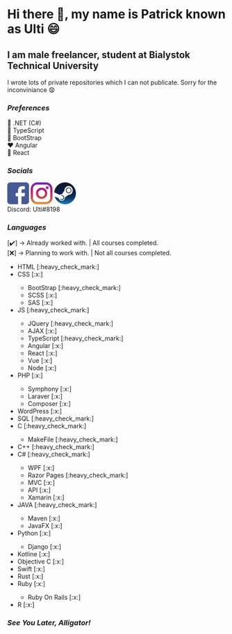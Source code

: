 # Hi there 👋, my name is Patrick known as Ulti 😄

## I am male freelancer, student at Bialystok Technical University

I wrote lots of private repositories which I can not publicate. Sorry for the inconviniance :anguished:

### <i>Preferences</i>
:yellow_heart: .NET (C#)<br/>
:blue_heart: TypeScript<br/>
:purple_heart: BootStrap<br/>
:heart: Angular<br/>
:white_heart: React<br/>
  
### <i>Socials</i>

<a href="https://www.facebook.com/patryk.ulti/"><img src="./icons/facebook.png" width="50"/></a>
<a href="https://www.instagram.com/ulti_pl/"><img src="./icons/instagram.png" width="50"/></a>
<a href="https://steamcommunity.com/id/ulti_pro/"><img src="./icons/steam.png" width="50"/></a>
<br/>
Discord: Ulti#8198

### <i>Languages</i>

[:heavy_check_mark:] -> Already worked with. | All courses completed.<br/>
[:x:] -> Planning to work with. | Not all courses completed.<br/>

<ul>
  <li>HTML [:heavy_check_mark:]</li>
  <li>CSS [:x:]</li>
    <ul>
      <li>BootStrap [:heavy_check_mark:]</li>
      <li>SCSS [:x:]</li>
      <li>SAS [:x:]</li>
    </ul>
  <li>JS [:heavy_check_mark:]</li>
    <ul>
      <li>JQuery [:heavy_check_mark:]</li>
      <li>AJAX [:x:]</li>
      <li>TypeScript [:heavy_check_mark:]</li>
      <li>Angular [:x:]</li>
      <li>React [:x:]</li>
      <li>Vue [:x:]</li>
      <li>Node [:x:]</li>
    </ul>
  <li>PHP [:x:]</li>
     <ul>
      <li>Symphony [:x:]</li>
      <li>Laraver [:x:]</li>
      <li>Composer [:x:]</li>
     </ul>
  <li>WordPress [:x:]</li>
  <li>SQL [:heavy_check_mark:]</li>
  <li>C [:heavy_check_mark:]</li>
     <ul>
        <li>MakeFile [:heavy_check_mark:]</li>
    </ul>
  <li>C++ [:heavy_check_mark:]</li>
  <li>C# [:heavy_check_mark:]</li>
     <ul>
        <li>WPF [:x:]</li>
        <li>Razor Pages [:heavy_check_mark:]</li>
        <li>MVC [:x:]</li>
        <li>API [:x:]</li>
        <li>Xamarin [:x:]</li>
     </ul>
  <li>JAVA [:heavy_check_mark:]</li>
     <ul>
        <li>Maven [:x:]</li>
        <li>JavaFX [:x:]</li>
     </ul>
  <li>Python [:x:]</li>
     <ul>
        <li>Django [:x:]</li>
     </ul>
  <li>Kotline [:x:]</li>
  <li>Objective C [:x:]</li>
  <li>Swift [:x:]</li>
  <li>Rust [:x:]</li>
  <li>Ruby [:x:]</li>
     <ul>
        <li>Ruby On Rails [:x:]</li>
     </ul>
  <li>R [:x:]</li>
</ul>

### <i>See You Later, Alligator!</i>

